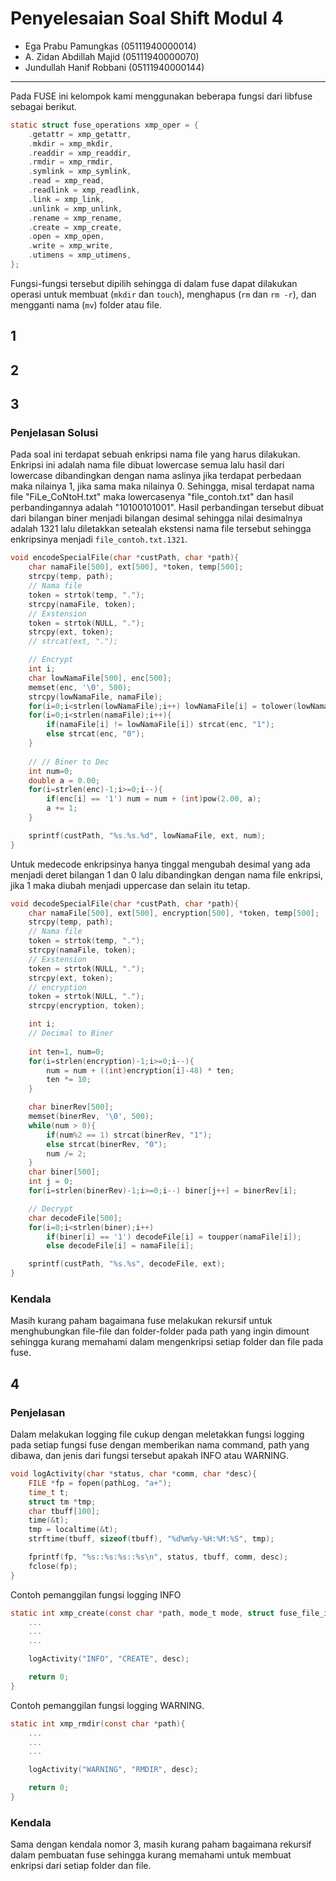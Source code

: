 # Penyelesaian Soal Shift Modul 4

- Ega Prabu Pamungkas (05111940000014)
- A. Zidan Abdillah Majid (05111940000070)
- Jundullah Hanif Robbani (05111940000144)

-------------------------------------------
Pada FUSE ini kelompok kami menggunakan beberapa fungsi dari libfuse sebagai berikut.

```c
static struct fuse_operations xmp_oper = {
	.getattr = xmp_getattr,
	.mkdir = xmp_mkdir,
	.readdir = xmp_readdir,
	.rmdir = xmp_rmdir,
	.symlink = xmp_symlink,
	.read = xmp_read,
	.readlink = xmp_readlink,
	.link = xmp_link,
	.unlink = xmp_unlink,
	.rename = xmp_rename,
	.create = xmp_create,
	.open = xmp_open,
	.write = xmp_write,
	.utimens = xmp_utimens,
};
```

Fungsi-fungsi tersebut dipilih sehingga di dalam fuse dapat dilakukan operasi untuk membuat (`mkdir` dan `touch`), menghapus (`rm` dan `rm -r`), dan mengganti nama (`mv`) folder atau file.

## 1
## 2
## 3
### Penjelasan Solusi
Pada soal ini terdapat sebuah enkripsi nama file yang harus dilakukan. Enkripsi ini adalah nama file dibuat lowercase semua lalu hasil dari lowercase dibandingkan dengan nama aslinya jika terdapat perbedaan maka nilainya 1, jika sama maka nilainya 0. Sehingga, misal terdapat nama file "FiLe_CoNtoH.txt" maka lowercasenya "file_contoh.txt" dan hasil perbandingannya adalah "10100101001". Hasil perbandingan tersebut dibuat dari bilangan biner menjadi bilangan desimal sehingga nilai desimalnya adalah 1321 lalu diletakkan setealah ekstensi nama file tersebut sehingga enkripsinya menjadi `file_contoh.txt.1321`.
```c
void encodeSpecialFile(char *custPath, char *path){
	char namaFile[500], ext[500], *token, temp[500];
	strcpy(temp, path);
	// Nama file
	token = strtok(temp, ".");
	strcpy(namaFile, token);
	// Exstension
	token = strtok(NULL, ".");
	strcpy(ext, token);
	// strcat(ext, ".");

	// Encrypt
	int i;
	char lowNamaFile[500], enc[500];
	memset(enc, '\0', 500);
	strcpy(lowNamaFile, namaFile);
	for(i=0;i<strlen(lowNamaFile);i++) lowNamaFile[i] = tolower(lowNamaFile[i]);
	for(i=0;i<strlen(namaFile);i++){
		if(namaFile[i] != lowNamaFile[i]) strcat(enc, "1");
		else strcat(enc, "0");
	}
		
	// // Biner to Dec
	int num=0;
	double a = 0.00;
	for(i=strlen(enc)-1;i>=0;i--){
		if(enc[i] == '1') num = num + (int)pow(2.00, a);
		a += 1;
	}

	sprintf(custPath, "%s.%s.%d", lowNamaFile, ext, num);
}
```
Untuk medecode enkripsinya hanya tinggal mengubah desimal yang ada menjadi deret bilangan 1 dan 0 lalu dibandingkan dengan nama file enkripsi, jika 1 maka diubah menjadi uppercase dan selain itu tetap.
```c
void decodeSpecialFile(char *custPath, char *path){
	char namaFile[500], ext[500], encryption[500], *token, temp[500];
	strcpy(temp, path);
	// Nama file
	token = strtok(temp, ".");
	strcpy(namaFile, token);
	// Exstension
	token = strtok(NULL, ".");
	strcpy(ext, token);
	// encryption
	token = strtok(NULL, ".");
	strcpy(encryption, token);

	int i;
	// Decimal to Biner
	
	int ten=1, num=0;
	for(i=strlen(encryption)-1;i>=0;i--){
		num = num + ((int)encryption[i]-48) * ten;
		ten *= 10;
	}

	char binerRev[500];
	memset(binerRev, '\0', 500);
	while(num > 0){
		if(num%2 == 1) strcat(binerRev, "1");
		else strcat(binerRev, "0");
		num /= 2;
	}
	char biner[500];
	int j = 0;
	for(i=strlen(binerRev)-1;i>=0;i--) biner[j++] = binerRev[i];

	// Decrypt
	char decodeFile[500];
	for(i=0;i<strlen(biner);i++)
		if(biner[i] == '1') decodeFile[i] = toupper(namaFile[i]);
		else decodeFile[i] = namaFile[i];

	sprintf(custPath, "%s.%s", decodeFile, ext);
}
```
### Kendala
Masih kurang paham bagaimana fuse melakukan rekursif untuk menghubungkan file-file dan folder-folder pada path yang ingin dimount sehingga kurang memahami dalam mengenkripsi setiap folder dan file pada fuse.

## 4
### Penjelasan
Dalam melakukan logging file cukup dengan meletakkan fungsi logging pada setiap fungsi fuse dengan memberikan nama command, path yang dibawa, dan jenis dari fungsi tersebut apakah INFO atau WARNING.

```c
void logActivity(char *status, char *comm, char *desc){
	FILE *fp = fopen(pathLog, "a+");
	time_t t;
	struct tm *tmp;
	char tbuff[100];
	time(&t);
	tmp = localtime(&t);
	strftime(tbuff, sizeof(tbuff), "%d%m%y-%H:%M:%S", tmp);

	fprintf(fp, "%s::%s:%s::%s\n", status, tbuff, comm, desc);
	fclose(fp);
}

```

Contoh pemanggilan fungsi logging INFO
```c
static int xmp_create(const char *path, mode_t mode, struct fuse_file_info *fi){
	...
	...
	...

	logActivity("INFO", "CREATE", desc);

	return 0;
}
```

Contoh pemanggilan fungsi logging WARNING.
```c
static int xmp_rmdir(const char *path){
	...
	...
	...

	logActivity("WARNING", "RMDIR", desc);

	return 0;
}
```

### Kendala
Sama dengan kendala nomor 3, masih kurang paham bagaimana rekursif dalam pembuatan fuse sehingga kurang memahami untuk membuat enkripsi dari setiap folder dan file.